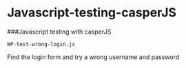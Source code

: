 # Javascript-testing-casperJS
###Javascript testing with casperJS

`WP-test-wrong-login.js`

Find the login form and try a wrong username and password